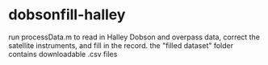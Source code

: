 # dobsonfill-halley
run processData.m to read in Halley Dobson and overpass data, correct the satellite instruments, and fill in the record.
the "filled dataset" folder contains downloadable .csv files

